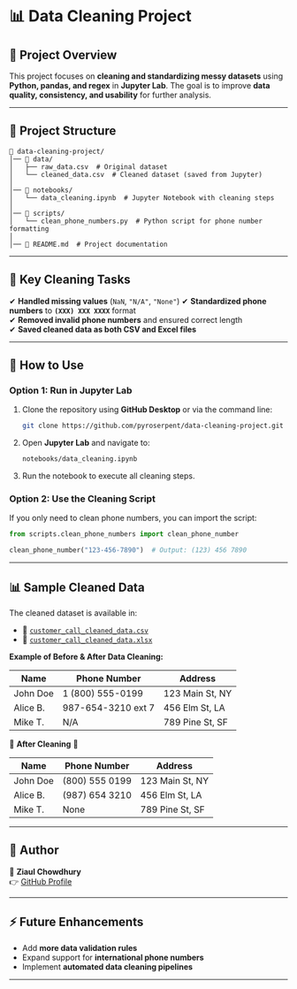 # 📊 Data Cleaning Project

## 📌 Project Overview
This project focuses on **cleaning and standardizing messy datasets** using **Python, pandas, and regex** in **Jupyter Lab**. The goal is to improve **data quality, consistency, and usability** for further analysis.

---

## 📂 Project Structure
```
📂 data-cleaning-project/
│── 📂 data/
│   ├── raw_data.csv  # Original dataset
│   └── cleaned_data.csv  # Cleaned dataset (saved from Jupyter)
│
│── 📂 notebooks/
│   └── data_cleaning.ipynb  # Jupyter Notebook with cleaning steps
│
│── 📂 scripts/
│   └── clean_phone_numbers.py  # Python script for phone number formatting
│
│── 📝 README.md  # Project documentation
```

---

## 📝 Key Cleaning Tasks
✔ **Handled missing values** (`NaN`, `"N/A"`, `"None"`)
✔ **Standardized phone numbers** to **`(XXX) XXX XXXX`** format  
✔ **Removed invalid phone numbers** and ensured correct length  
✔ **Saved cleaned data as both CSV and Excel files**  

---

## 🚀 How to Use

### **Option 1: Run in Jupyter Lab**
1. Clone the repository using **GitHub Desktop** or via the command line:
   ```sh
   git clone https://github.com/pyroserpent/data-cleaning-project.git
   ```
2. Open **Jupyter Lab** and navigate to:
   ```sh
   notebooks/data_cleaning.ipynb
   ```
3. Run the notebook to execute all cleaning steps.

### **Option 2: Use the Cleaning Script**
If you only need to clean phone numbers, you can import the script:
```python
from scripts.clean_phone_numbers import clean_phone_number

clean_phone_number("123-456-7890")  # Output: (123) 456 7890
```

---

## 📊 Sample Cleaned Data
The cleaned dataset is available in:
- 📄 [`customer_call_cleaned_data.csv`](customer_call_cleaned_data.csv)
- 📄 [`customer_call_cleaned_data.xlsx`](customer_call_cleaned_data.xlsx)

**Example of Before & After Data Cleaning:**

| Name     | Phone Number        | Address                 |
|----------|--------------------|-------------------------|
| John Doe | 1 (800) 555-0199   | 123 Main St, NY        |
| Alice B. | 987-654-3210 ext 7 | 456 Elm St, LA         |
| Mike T.  | N/A                | 789 Pine St, SF        |

🔽 **After Cleaning** 🔽

| Name     | Phone Number       | Address                 |
|----------|-------------------|-------------------------|
| John Doe | (800) 555 0199    | 123 Main St, NY        |
| Alice B. | (987) 654 3210    | 456 Elm St, LA         |
| Mike T.  | None              | 789 Pine St, SF        |

---

## 📝 Author
👤 **Ziaul Chowdhury**  
👉 [GitHub Profile](https://github.com/pyroserpent)  

---

## ⚡ Future Enhancements
- Add **more data validation rules**  
- Expand support for **international phone numbers**  
- Implement **automated data cleaning pipelines**  

---